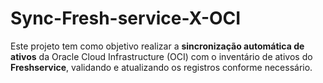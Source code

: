 # Sync-Fresh-service-X-OCI
Este projeto tem como objetivo realizar a **sincronização automática de ativos** da Oracle Cloud Infrastructure (OCI) com o inventário de ativos do **Freshservice**, validando e atualizando os registros conforme necessário.
